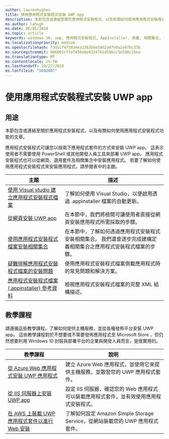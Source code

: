 ```yaml
---
author: laurenhughes
title: 使用應用程式安裝程式安裝 UWP app
description: 本節包含或連結至關於應用程式安裝程式，以及有關如何使用應用程式安裝程式功能的文章。
ms.author: lahugh
ms.date: 06/05/2018
ms.topic: article
keywords: windows 10, uwp, 應用程式安裝程式, AppInstaller, 側載, 相關集合, 選用套件
ms.localizationpriority: medium
ms.openlocfilehash: f3da1f4f393eea1362b6e59d2ad7e9a2a97bc33b
ms.sourcegitcommit: 086001cffaf436e6e4324761d59bcc5e598c15ea
ms.translationtype: MT
ms.contentlocale: zh-TW
ms.lasthandoff: 10/27/2018
ms.locfileid: "5692807"
---
```

# <a name="install-uwp-apps-with-app-installer"></a>使用應用程式安裝程式安裝 UWP app

## <a name="purpose"></a>用途
本節包含或連結至關於應用程式安裝程式，以及有關如何使用應用程式安裝程式功能的文章。 

應用程式安裝程式可讓您以按兩下應用程式套件的方式來安裝 UWP app。 這表示使用者不需要使用 PowerShell 或其他開發人員工具來部署 UWP app。 應用程式安裝程式也可以從網頁、選用套件及相關集合中安裝應用程式。 若要了解如何使用應用程式安裝程式來安裝應用程式，請參閱表中的主題。

| 主題 | 描述 |
|-------|-------------|
| [使用 Visual studio 建立應用程式安裝程式檔案](create-appinstallerfile-vs.md)| 了解如何使用 Visual Studio，以便啟用透過 .appinstaller 檔案的自動更新。 |
| [從網頁安裝 UWP app](installing-UWP-apps-web.md) | 在本節中，我們將檢閱可讓使用者直接從網頁安裝應用程式所需採取的步驟。 |
| [使用應用程式安裝程式檔案安裝相關集合](install-related-set.md) | 在本節中，了解如何透過應用程式安裝程式安裝相關集合。 我們還會逐步完成建構定義相關集合之應用程式安裝程式檔案的步驟。 |
| [疑難排解應用程式安裝程式檔案的安裝問題](troubleshoot-appinstaller-issues.md) | 使用應用程式安裝程式檔案側載應用程式時的常見問題和解決方案。 |
| [應用程式安裝程式檔案 (.appinstaller) 參考資料](https://docs.microsoft.com/uwp/schemas/appinstallerschema/app-installer-file) | 檢視應用程式安裝程式檔案的完整 XML 結構描述。 |

## <a name="tutorials"></a>教學課程 

請遵循這些教學課程，了解如何提供主機服務，並從各種發佈平台安裝 UWP app。 這些教學課程對於不想要或不需要發佈應用程式至 Microsoft Store ，但仍然想要利用 Windows 10 封裝與部署平台的企業與開發人員而言，是很實用的。

| 教學課程 | 說明 |
|----------|-------------|
| [從 Azure Web 應用程式安裝 UWP 應用程式](web-install-azure.md) | 建立 Azure Web 應用程式，並使用它來提供主機服務，並散發您的 UWP 應用程式套件。 |
| [從 IIS 伺服器上安裝 UWP app](web-install-IIS.md) | 設定 IIS 伺服器，確認您的 Web 應用程式可以裝載應用程式套件，並有效使用應用程式安裝程式。 |
| [在 AWS 上裝載 UWP 應用程式套件以進行 Web 安裝](web-install-aws.md) | 了解如何設定 Amazon Simple Storage Service，從網站裝載您的 UWP 應用程式套件。 |


